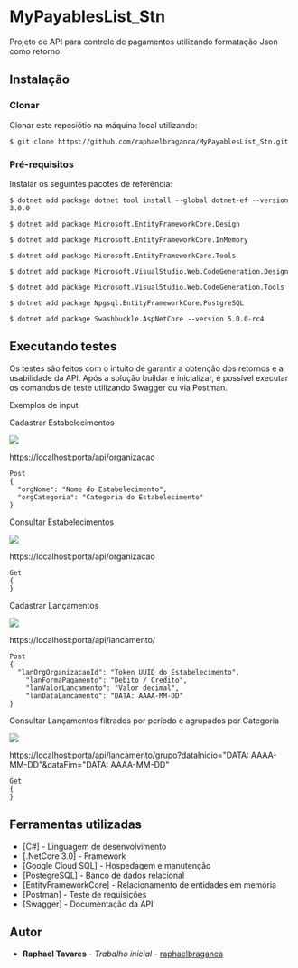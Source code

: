 # MyPayablesList_Stn

Projeto de API para controle de pagamentos utilizando formatação Json como retorno.

## Instalação

### Clonar

Clonar este reposiótio na máquina local utilizando:
```
$ git clone https://github.com/raphaelbraganca/MyPayablesList_Stn.git
```

### Pré-requisitos

Instalar os seguintes pacotes de referência:

```
$ dotnet add package dotnet tool install --global dotnet-ef --version 3.0.0

$ dotnet add package Microsoft.EntityFrameworkCore.Design

$ dotnet add package Microsoft.EntityFrameworkCore.InMemory

$ dotnet add package Microsoft.EntityFrameworkCore.Tools

$ dotnet add package Microsoft.VisualStudio.Web.CodeGeneration.Design

$ dotnet add package Microsoft.VisualStudio.Web.CodeGeneration.Tools

$ dotnet add package Npgsql.EntityFrameworkCore.PostgreSQL

$ dotnet add package Swashbuckle.AspNetCore --version 5.0.0-rc4

```

## Executando testes

Os testes são feitos com o intuito de garantir a obtenção dos retornos e a usabilidade da API.
Após a solução buildar e inicializar, é possível executar os comandos de teste utilizando Swagger ou via Postman.

Exemplos de input:

  Cadastrar Estabelecimentos

<img src="https://i.imgur.com/gDv1kwx.png">

https://localhost:porta/api/organizacao
```
Post
{
  "orgNome": "Nome do Estabelecimento",
  "orgCategoria": "Categoria do Estabelecimento"
}
```

  Consultar Estabelecimentos

<img src="https://i.imgur.com/fW3UxS8.png">

https://localhost:porta/api/organizacao
```
Get
{
}
```

  Cadastrar Lançamentos

<img src="https://i.imgur.com/ZAAKS3J.png">

https://localhost:porta/api/lancamento/
```
Post
{
  "lanOrgOrganizacaoId": "Token UUID do Estabelecimento",
	"lanFormaPagamento": "Debito / Credito",
	"lanValorLancamento": "Valor decimal",
	"lanDataLancamento": "DATA: AAAA-MM-DD"
}
```

  Consultar Lançamentos filtrados por período e agrupados por Categoria

<img src="https://i.imgur.com/UYeUCzZ.png">

https://localhost:porta/api/lancamento/grupo?dataInicio="DATA: AAAA-MM-DD"&dataFim="DATA: AAAA-MM-DD"
```
Get
{
}
```

## Ferramentas utilizadas

* [C#] - Linguagem de desenvolvimento
* [.NetCore 3.0] - Framework
* [Google Cloud SQL] - Hospedagem e manutenção
* [PostegreSQL] - Banco de dados relacional
* [EntityFrameworkCore] - Relacionamento de entidades em memória
* [Postman] - Teste de requisições
* [Swagger] - Documentação da API

## Autor

* **Raphael Tavares** - *Trabalho inicial* - [raphaelbraganca](https://github.com/raphaelbraganca/)

